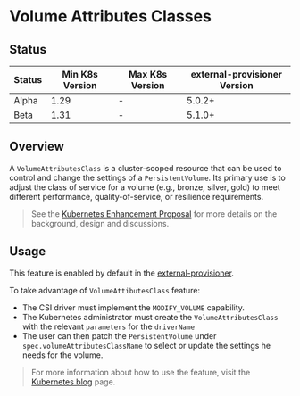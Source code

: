 # Volume Attributes Classes

## Status

Status | Min K8s Version | Max K8s Version | external-provisioner Version
-------|-----------------|-----------------|-----------------------------
Alpha  | 1.29            | -               | 5.0.2+
Beta   | 1.31            | -               | 5.1.0+

## Overview
A `VolumeAttributesClass` is a cluster-scoped resource that can be used to control and change the settings of a `PersistentVolume`.
Its primary use is to adjust the class of service for a volume (e.g., bronze, silver, gold) to meet different performance, quality-of-service, or resilience requirements.

> See the [Kubernetes Enhancement Proposal](https://github.com/kubernetes/enhancements/blob/master/keps/sig-storage/3751-volume-attributes-class/README.md) 
> for more details on the background, design and discussions.

## Usage
This feature is enabled by default in the [external-provisioner](https://github.com/kubernetes-csi/external-provisioner/?tab=readme-ov-file#feature-status).

To take advantage of `VolumeAttibutesClass` feature:
* The CSI driver must implement the `MODIFY_VOLUME` capability.
* The Kubernetes administrator must create the `VolumeAttributesClass` with the relevant `parameters` for the `driverName`
* The user can then patch the `PersistentVolume` under `spec.volumeAttributesClassName` to select or update the settings he needs for the volume.

> For more information about how to use the feature, visit the [Kubernetes blog](https://kubernetes.io/blog/2024/08/15/kubernetes-1-31-volume-attributes-class/) page. 
